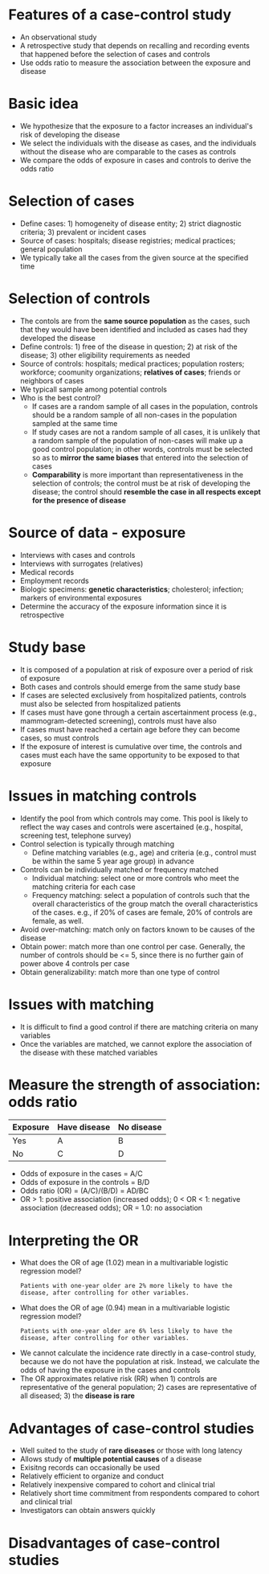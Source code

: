# Features of a case-control study
- An observational study
- A retrospective study that depends on recalling and recording events that happened before the selection of cases and controls
- Use odds ratio to measure the association between the exposure and disease

# Basic idea
- We hypothesize that the exposure to a factor increases an individual's risk of developing the disease
- We select the individuals with the disease as cases, and the individuals without the disease who are comparable to the cases as controls
- We compare the odds of exposure in cases and controls to derive the odds ratio

# Selection of cases
- Define cases: 1) homogeneity of disease entity; 2) strict diagnostic criteria; 3) prevalent or incident cases
- Source of cases: hospitals; disease registries; medical practices; general population
- We typically take all the cases from the given source at the specified time

# Selection of controls
- The contols are from the **same source population** as the cases, such that they would have been identified and included as cases had they developed the disease
- Define controls: 1) free of the disease in question; 2) at risk of the disease; 3) other eligibility requirements as needed
- Source of controls: hospitals; medical practices; population rosters; workforce; coomunity organizations; **relatives of cases**; friends or neighbors of cases
- We typicall sample among potential controls
- Who is the best control?
  - If cases are a random sample of all cases in the population, controls should be a random sample of all non-cases in the population sampled at the same time
  - If study cases are not a random sample of all cases, it is unlikely that a random sample of the population of non-cases will make up a good control population; in other words, controls must be selected so as to **mirror the same biases** that entered into the selection of cases
  - **Comparability** is more important than representativeness in the selection of controls; the control must be at risk of developing the disease; the control should **resemble the case in all respects except for the presence of disease**

# Source of data - exposure
- Interviews with cases and controls
- Interviews with surrogates (relatives)
- Medical records
- Employment records
- Biologic specimens: **genetic characteristics**; cholesterol; infection; markers of environmental exposures
- Determine the accuracy of the exposure information since it is retrospective

# Study base
- It is composed of a population at risk of exposure over a period of risk of exposure
- Both cases and controls should emerge from the same study base
- If cases are selected exclusively from hospitalized patients, controls must also be selected from hospitalized patients
- If cases must have gone through a certain ascertainment process (e.g., mammogram-detected screening), controls must have also
- If cases must have reached a certain age before they can become cases, so must controls
- If the exposure of interest is cumulative over time, the controls and cases must each have the same opportunity to be exposed to that exposure

# Issues in matching controls
- Identify the pool from which controls may come. This pool is likely to reflect the way cases and controls were ascertained (e.g., hospital, screening test, telephone survey)
- Control selection is typically through matching
  - Define matching variables (e.g., age) and criteria (e.g., control must be within the same 5 year age group) in advance
- Controls can be individually matched or frequency matched
  - Individual matching: select one or more controls who meet the matching criteria for each case
  - Frequency matching: select a population of controls such that the overall characteristics of the group match the overall characteristics of the cases. e.g., if 20% of cases are female, 20% of controls are female, as well.
- Avoid over-matching: match only on factors known to be causes of the disease
- Obtain power: match more than one control per case. Generally, the number of controls should be <= 5, since there is no further gain of power above 4 controls per case
- Obtain generalizability: match more than one type of control

# Issues with matching
- It is difficult to find a good control if there are matching criteria on many variables
- Once the variables are matched, we cannot explore the association of the disease with these matched variables

# Measure the strength of association: odds ratio

| Exposure      | Have disease   | No disease     |
|---------------|----------------|----------------|
| Yes           | A              | B              |
| No            | C              | D              |

- Odds of exposure in the cases = A/C
- Odds of exposure in the controls = B/D
- Odds ratio (OR) = (A/C)/(B/D) = AD/BC
- OR > 1: positive association (increased odds); 0 < OR < 1: negative association (decreased odds); OR = 1.0: no association

# Interpreting the OR
- What does the OR of age (1.02) mean in a multivariable logistic regression model?
  ```
  Patients with one-year older are 2% more likely to have the disease, after controlling for other variables. 
  ```
- What does the OR of age (0.94) mean in a multivariable logistic regression model?
  ```
  Patients with one-year older are 6% less likely to have the disease, after controlling for other variables.
  ```
- We cannot calculate the incidence rate directly in a case-control study, because we do not have the population at risk. Instead, we calculate the odds of having the exposure in the cases and controls
- The OR approximates relative risk (RR) when 1) controls are representative of the general population; 2) cases are representative of all diseased; 3) the **disease is rare**

# Advantages of case-control studies
- Well suited to the study of **rare diseases** or those with long latency
- Allows study of **multiple potential causes** of a disease
- Exisitng records can occasionally be used
- Relatively efficient to organize and conduct
- Relatively inexpensive compared to cohort and clinical trial
- Relatively short time commitment from respondents compared to cohort and clinical trial
- Investigators can obtain answers quickly

# Disadvantages of case-control studies

